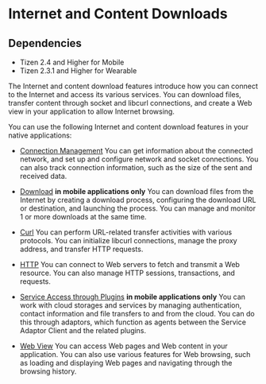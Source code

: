 # Internet and Content Downloads
## Dependencies
- Tizen 2.4 and Higher for Mobile
- Tizen 2.3.1 and Higher for Wearable

The Internet and content download features introduce how you can connect to the Internet and access its various services. You can download files, transfer content through socket and libcurl connections, and create a Web view in your application to allow Internet browsing.

You can use the following Internet and content download features in your native applications:

- [Connection Management](connection-n.md)
You can get information about the connected network, and set up and configure network and socket connections. You can also track connection information, such as the size of the sent and received data.

- [Download](download-n.md) **in mobile applications only**
You can download files from the Internet by creating a download process, configuring the download URL or destination, and launching the process. You can manage and monitor 1 or more downloads at the same time.

- [Curl](curl-n.md)
You can perform URL-related transfer activities with various protocols. You can initialize libcurl connections, manage the proxy address, and transfer HTTP requests.

- [HTTP](http-n.md)
You can connect to Web servers to fetch and transmit a Web resource. You can also manage HTTP sessions, transactions, and requests.

- [Service Access through Plugins](plugins-n.md) **in mobile applications only**
You can work with cloud storages and services by managing authentication, contact information and file transfers to and from the cloud. You can do this through adaptors, which function as agents between the Service Adaptor Client and the related plugins.

- [Web View](web-view-n.md)
You can access Web pages and Web content in your application. You can also use various features for Web browsing, such as loading and displaying Web pages and navigating through the browsing history.